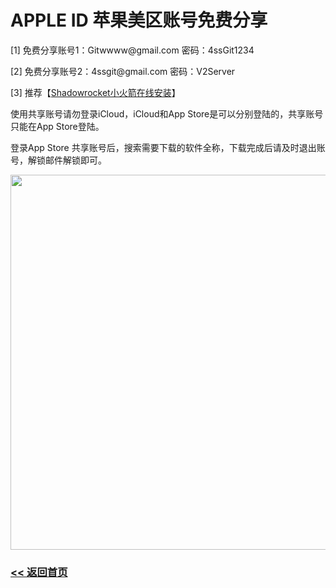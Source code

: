 # APPLE ID 苹果美区账号免费分享

<p>[1] 免费分享账号1：Gitwwww@gmail.com 密码：4ssGit1234</p>
<p>[2] 免费分享账号2：4ssgit@gmail.com 密码：V2Server</p>
<p>[3] 推荐【<a title="Shadowrocket小火箭在线安装" href="https://v2sx.github.io/ios/" target="_blank">Shadowrocket小火箭在线安装</a>】 </p>
<p>使用共享账号请勿登录iCloud，iCloud和App Store是可以分别登陆的，共享账号只能在App Store登陆。</p>
<p>登录App Store 共享账号后，搜索需要下载的软件全称，下载完成后请及时退出账号，解锁邮件解锁即可。</p>
<p><img src="img/appleid.jpg" alt="" width="600" height="auto" /></p>


### [<< 返回首页](https://v2sx.github.io/Help/)

